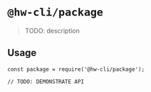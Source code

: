 # `@hw-cli/package`

> TODO: description

## Usage

```
const package = require('@hw-cli/package');

// TODO: DEMONSTRATE API
```

